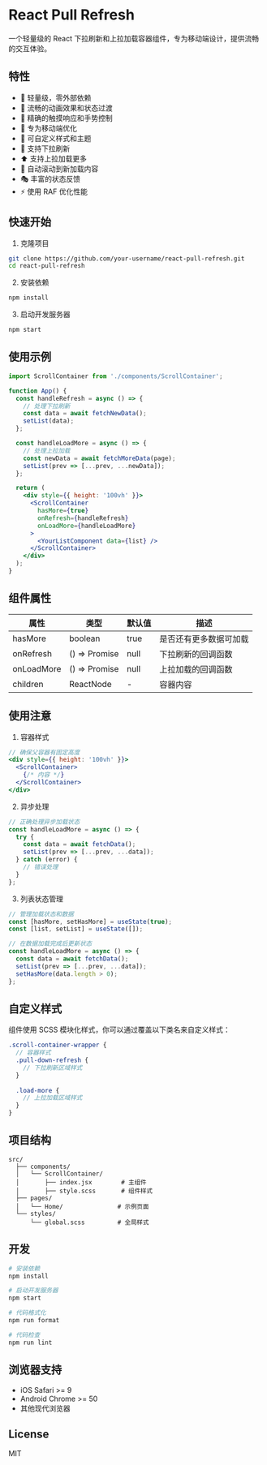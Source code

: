 # React Pull Refresh

一个轻量级的 React 下拉刷新和上拉加载容器组件，专为移动端设计，提供流畅的交互体验。

## 特性

- 🚀 轻量级，零外部依赖
- 💫 流畅的动画效果和状态过渡
- 🎯 精确的触摸响应和手势控制
- 📱 专为移动端优化
- 🎨 可自定义样式和主题
- 🔄 支持下拉刷新
- ⬆️ 支持上拉加载更多
- 📜 自动滚动到新加载内容
- 🎭 丰富的状态反馈
- ⚡️ 使用 RAF 优化性能

## 快速开始

1. 克隆项目
```bash
git clone https://github.com/your-username/react-pull-refresh.git
cd react-pull-refresh
```

2. 安装依赖
```bash
npm install
```

3. 启动开发服务器
```bash
npm start
```

## 使用示例

```jsx
import ScrollContainer from './components/ScrollContainer';

function App() {
  const handleRefresh = async () => {
    // 处理下拉刷新
    const data = await fetchNewData();
    setList(data);
  };

  const handleLoadMore = async () => {
    // 处理上拉加载
    const newData = await fetchMoreData(page);
    setList(prev => [...prev, ...newData]);
  };

  return (
    <div style={{ height: '100vh' }}>
      <ScrollContainer
        hasMore={true}
        onRefresh={handleRefresh}
        onLoadMore={handleLoadMore}
      >
        <YourListComponent data={list} />
      </ScrollContainer>
    </div>
  );
}
```

## 组件属性

| 属性 | 类型 | 默认值 | 描述 |
|------|------|--------|------|
| hasMore | boolean | true | 是否还有更多数据可加载 |
| onRefresh | () => Promise<void> | null | 下拉刷新的回调函数 |
| onLoadMore | () => Promise<void> | null | 上拉加载的回调函数 |
| children | ReactNode | - | 容器内容 |

## 使用注意

1. 容器样式
```jsx
// 确保父容器有固定高度
<div style={{ height: '100vh' }}>
  <ScrollContainer>
    {/* 内容 */}
  </ScrollContainer>
</div>
```

2. 异步处理
```jsx
// 正确处理异步加载状态
const handleLoadMore = async () => {
  try {
    const data = await fetchData();
    setList(prev => [...prev, ...data]);
  } catch (error) {
    // 错误处理
  }
};
```

3. 列表状态管理
```jsx
// 管理加载状态和数据
const [hasMore, setHasMore] = useState(true);
const [list, setList] = useState([]);

// 在数据加载完成后更新状态
const handleLoadMore = async () => {
  const data = await fetchData();
  setList(prev => [...prev, ...data]);
  setHasMore(data.length > 0);
};
```

## 自定义样式

组件使用 SCSS 模块化样式，你可以通过覆盖以下类名来自定义样式：

```scss
.scroll-container-wrapper {
  // 容器样式
  .pull-down-refresh {
    // 下拉刷新区域样式
  }
  
  .load-more {
    // 上拉加载区域样式
  }
}
```

## 项目结构

```
src/
  ├── components/
  │   └── ScrollContainer/
  │       ├── index.jsx        # 主组件
  │       ├── style.scss       # 组件样式
  ├── pages/
  │   └── Home/               # 示例页面
  └── styles/
      └── global.scss         # 全局样式
```

## 开发

```bash
# 安装依赖
npm install

# 启动开发服务器
npm start

# 代码格式化
npm run format

# 代码检查
npm run lint
```

## 浏览器支持

- iOS Safari >= 9
- Android Chrome >= 50
- 其他现代浏览器

## License

MIT